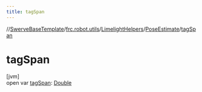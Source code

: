 ```yaml
---
title: tagSpan
---
```

//[SwerveBaseTemplate](../../../../index.html)/[frc.robot.utils](../../index.html)/[LimelightHelpers](../index.html)/[PoseEstimate](index.html)/[tagSpan](tag-span.html)



# tagSpan



[jvm]\
open var [tagSpan](tag-span.html): [Double](https://kotlinlang.org/api/latest/jvm/stdlib/kotlin/-double/index.html)




